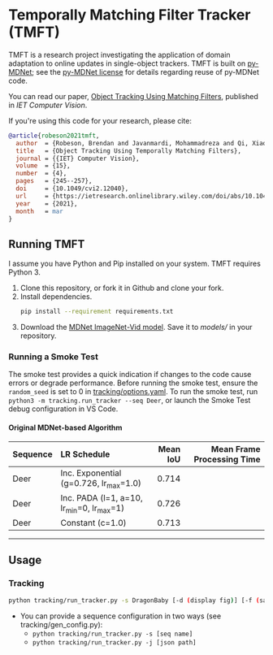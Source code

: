 # Temporally Matching Filter Tracker (TMFT)

TMFT is a research project investigating the application of domain adaptation to online updates in single-object trackers.
TMFT is built on [py-MDNet](http://cvlab.postech.ac.kr/research/mdnet/); see the [py-MDNet license](https://github.com/hyeonseobnam/py-MDNet/blob/master/LICENSE) for details regarding reuse of py-MDNet code.

You can read our paper, [Object Tracking Using Matching Filters](https://ietresearch.onlinelibrary.wiley.com/doi/abs/10.1049/cvi2.12040), published in *IET Computer Vision*.

If you're using this code for your research, please cite:

```bibtex
@article{robeson2021tmft,
  author  = {Robeson, Brendan and Javanmardi, Mohammadreza and Qi, Xiaojun},
  title   = {Object Tracking Using Temporally Matching Filters},
  journal = {{IET} Computer Vision},
  volume  = {15},
  number  = {4},
  pages   = {245--257},
  doi     = {10.1049/cvi2.12040},
  url     = {https://ietresearch.onlinelibrary.wiley.com/doi/abs/10.1049/cvi2.12040},
  year    = {2021},
  month   = mar
}
```

## Running TMFT

I assume you have Python and Pip installed on your system.
TMFT requires Python 3.

1. Clone this repository, or fork it in Github and clone your fork.
1. Install dependencies.
   ```bash
   pip install --requirement requirements.txt
   ```
1. Download the [MDNet ImageNet-Vid model](https://github.com/hyeonseobnam/py-MDNet/raw/master/models/mdnet_imagenet_vid.pth).
   Save it to *models/* in your repository.

### Running a Smoke Test

The smoke test provides a quick indication if changes to the code cause errors or degrade performance.
Before running the smoke test, ensure the `random_seed` is set to 0 in [tracking/options.yaml](tracking/options.yaml).
To run the smoke test, run `python3 -m tracking.run_tracker --seq Deer`, or launch the Smoke Test debug configuration in VS Code.

#### Original MDNet-based Algorithm

| Sequence | LR Schedule | Mean IoU | Mean Frame Processing Time |
|:---|:---|---:|---:|
| Deer | Inc. Exponential (g=0.726, lr<sub>max</sub>=1.0) | 0.714 |
| Deer | Inc. PADA (l=1, a=10, lr<sub>min</sub>=0, lr<sub>max</sub>=1) | 0.726 |
| Deer | Constant (c=1.0) | 0.713 |


---

## Usage

### Tracking

```bash
python tracking/run_tracker.py -s DragonBaby [-d (display fig)] [-f (save fig)]
```

- You can provide a sequence configuration in two ways (see tracking/gen_config.py):
  - `python tracking/run_tracker.py -s [seq name]`
  - `python tracking/run_tracker.py -j [json path]`
